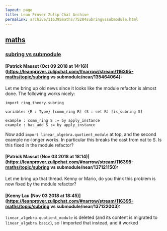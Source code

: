```yaml
---
layout: page
title: Lean Prover Zulip Chat Archive 
permalink: archive/116395maths/75284subringvssubmodule.html
---
```


## [maths](index.html)
### [subring vs submodule](75284subringvssubmodule.html)

#### [Patrick Massot (Oct 09 2018 at 14:16)](https://leanprover.zulipchat.com/#narrow/stream/116395-maths/topic/subring vs submodule/near/135464064):
Let me bring up old news since it looks like the module refactor is almost done. The following works nicely:
```lean
import ring_theory.subring

variables {R : Type} [comm_ring R] (S : set R) [is_subring S]

example : comm_ring S := by apply_instance
example : has_add S := by apply_instance
```
Now add `import linear_algebra.quotient_module` at top, and the second example no-longer works. In particular this breaks the cast from nat to S. Is this fixed in the module refactor?

#### [Patrick Massot (Nov 03 2018 at 18:14)](https://leanprover.zulipchat.com/#narrow/stream/116395-maths/topic/subring vs submodule/near/137121150):
Let me bring up that thread. Kenny or Mario, do you think this problem is now fixed by the module refactor?

#### [Kenny Lau (Nov 03 2018 at 18:45)](https://leanprover.zulipchat.com/#narrow/stream/116395-maths/topic/subring vs submodule/near/137122003):
`linear_algebra.quotient_module` is deleted (and its content is migrated to `linear_algebra.basic`), so I imported that instead, and it worked


